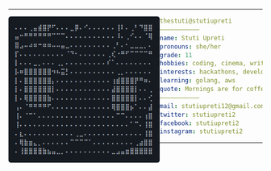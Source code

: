 <hr>

<img align="left" src="ascii.png" width="300" /> 

```yaml
thestuti@stutiupreti
———————————
name: Stuti Upreti
pronouns: she/her
grade: 11
hobbies: coding, cinema, writing, music, books
interests: hackathons, development, cybersecurity, science, open source
learning: golang, aws
quote: Mornings are for coffee and contemplation.
———————————
mail: stutiupreti12@gmail.com
twitter: stutiupreti2
facebook: stutiupreti2
instagram: stutiupreti2
```

<hr>
